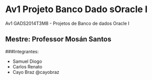 # Av1 Projeto Banco Dado sOracle I
Av1 GADS2014T3M8 - Projetos de Banco de dados Oracle I
## Mestre: Professor Mosán Santos

###Integrantes:
- Samuel Diogo
- Carlos Renato
- Cayo Braz @cayobraz
